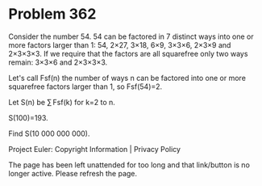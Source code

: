 #   Problem 362

   Consider the number 54.
   54 can be factored in 7 distinct ways into one or more factors larger than
   1:
   54, 2×27, 3×18, 6×9, 3×3×6, 2×3×9 and 2×3×3×3.
   If we require that the factors are all squarefree only two ways remain:
   3×3×6 and 2×3×3×3.

   Let's call Fsf(n) the number of ways n can be factored into one or more
   squarefree factors larger than 1, so Fsf(54)=2.

   Let S(n) be ∑ Fsf(k) for k=2 to n.

   S(100)=193.

   Find S(10 000 000 000).

   Project Euler: Copyright Information | Privacy Policy

   The page has been left unattended for too long and that link/button is no
   longer active. Please refresh the page.
